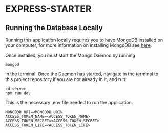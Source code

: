 # EXPRESS-STARTER

## Running the Database Locally

Running this application locally requires you to have MongoDB installed on your computer, for more information on installing MongoDB see [here](https://docs.mongodb.com/manual/installation/).

Once installed, you must start the Mongo Daemon by running

```
mongod
```

in the terminal. Once the Daemon has started, navigate in the terminal to this project repository if you are not already in it, and run:

```
cd server
npm run dev
```

This is the necessary .env file needed to run the application:
```
MONGODB_URI=<MONGODB_URI>
ACCESS_TOKEN_NAME=<ACCESS_TOKEN_NAME>
ACCESS_TOKEN_SECRET=<ACCESS_TOKEN_SECRET>
ACCESS_TOKEN_LIFE=<ACCESS_TOKEN_LIFE>
```
